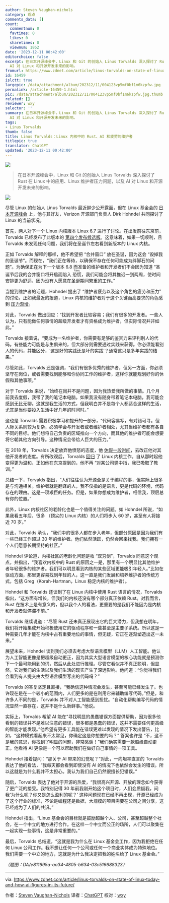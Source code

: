 ```yaml
---
author: Steven Vaughan-nichols
category: 观点
comments_data: []
count:
  commentnum: 0
  favtimes: 0
  likes: 0
  sharetimes: 0
  viewnum: 1862
date: '2023-12-11 00:42:00'
editorchoice: false
excerpt: 在日本开源峰会中，Linux 和 Git 的创始人 Linus Torvalds 深入探讨了 Rust 在 Linux 中的应用、Linux 维护者压力问题，以及
  AI 对 Linux 和开源开发未来的影响。
fromurl: https://www.zdnet.com/article/linus-torvalds-on-state-of-linux-today-and-how-ai-figures-in-its-future/
id: 16459
islctt: true
largepic: /data/attachment/album/202312/11/004123vp5mf0bf1m6kzpfw.jpg
permalink: /article-16459-1.html
pic: /data/attachment/album/202312/11/004123vp5mf0bf1m6kzpfw.jpg.thumb.jpg
related: []
reviewer: wxy
selector: ''
summary: 在日本开源峰会中，Linux 和 Git 的创始人 Linus Torvalds 深入探讨了 Rust 在 Linux 中的应用、Linux 维护者压力问题，以及
  AI 对 Linux 和开源开发未来的影响。
tags:
- Linus Torvalds
thumb: false
title: Linus Torvalds：Linux 内核中的 Rust、AI 和疲劳的维护者
titlepic: true
translator: ChatGPT
updated: '2023-12-11 00:42:00'
---
```


![](/data/attachment/album/202312/11/004123vp5mf0bf1m6kzpfw.jpg)



> 
> 在日本开源峰会中，Linux 和 Git 的创始人 Linus Torvalds 深入探讨了 Rust 在 Linux 中的应用、Linux 维护者压力问题，以及 AI 对 Linux 和开源开发未来的影响。
> 
> 
> 


![](/data/attachment/album/202312/11/004243qi4iih0aizipkmm7.jpg)


尽管 Linux 的创始人 Linus Torvalds 最近鲜少公开露面，但在 Linux 基金会的 [日本开源峰会](https://events.linuxfoundation.org/open-source-summit-japan/) 上，他与其好友，Verizon 开源部门负责人 Dirk Hohndel 共同探讨了 Linux 的当前状况。


首先，两人对下一个 Linux 内核版本 Linux 6.7 进行了讨论。在出发前往东京前，Torvalds 已经发布了此版本的 [第四个发布候选版](https://lore.kernel.org/lkml/CAHk-=wjsbytYq780PM-Wby_2rPabxg-WT-CRPZZaVYsmLiacHw@mail.gmail.com/)。这意味着，如果一切顺利，且 Torvalds 未发现任何问题，我们将在圣诞节左右看到新版本的 Linux 内核。


正如 Torvalds 解释的那样，他不希望把 “合并窗口” 放在圣诞，因为这会 “毁掉我的圣诞节”。而现在，“我们正在等待，以确保不存在任何可能成为绊脚石的问题”。为确保正在为下一个版本 6.8 而准备的维护者和开发者们不会因为知道 “圣诞节后我的合并窗口将开启而陷入 <ruby> 恐慌 <rt>  Panic </rt></ruby>，我们可能会将其推迟一到两周，使时间安排更为舒适，因为没有人愿意在圣诞期间繁重的工作。”


当提到维护者的话题，Hohndel 提出了 “维护者疲劳以及这个角色的疲劳和压力” 的讨论。正如我最近的报道，Linux 内核的维护者对于这个关键而高要求的角色感到 [压力渐增](https://www.zdnet.com/article/what-linux-kernel-maintainers-do-and-why-they-need-your-help/)。


对此，Torvalds 做出回应：“找到开发者比较容易；我们有很多的开发者。一些人认为，只有能做任何事情的超级开发者才有资格成为维护者，但实际情况并非如此。”


Torvalds 接着说，“要成为一名维护者，你需要有足够的鉴赏力来评判别人的代码。有些能力可能是与生俱来的，但大部分则需要通过实践来获得。你必须能看别人的代码，并能区分，‘这是好的实践还是坏的实践’？通常这只是多年实践的结果。”


尽管如此，Torvalds 还是强调，“我们有很多优秀的维护者，但另一方面，你必须坚守在岗位，或者需要找到能够和你协同工作的维护者，这样你就能规划好你的休假和其他事项。”


对于 Torvalds 来说，“始终在岗并不是问题，因为我热爱我所做的事情。几个月前我去度假，我带了我的笔记本电脑。如果我没有随身带着笔记本电脑，我可能会感到无比无聊。这就是我生活的方式，但我明白并不是每个人都适合这样的生活，尤其是当你要投入生活中好几年的时间时。”


这也是 Torvalds 需要积极学习和提升的一部分，“代码容易写，有对错可寻。但人际关系则较为复杂，必须学会与开发者或者维护者相处，尤其当维护者都有各自不同的目标。他们想将自己负责的区域推向一个方向，而其他的维护者可能会想要将它朝其他方向引导。这种情况会带给人巨大的压力。”


在 2018 年，Torvalds 决定放弃他愤怒的态度，他 [休假一段时间](https://www.zdnet.com/article/linus-torvalds-takes-a-break-from-linux/)，去改正他对其他开发者的态度。有所改观后，Torvalds [回归](https://www.zdnet.com/article/linus-torvalds-is-back-in-charge-of-linux/) 了 Linux 内核工作。自从那时起他变得更为温和，正如他在东京提到的，他不再 “对某公司竖中指，我已吸取了教训。”


总结一下，Torvalds 指出，“人们往往认为开源全是关于编程的事，但实际上很多是与沟通相关。维护者就是翻译的人，我不仅指的是语言，更是代码的环境，代码存在的理由。这是一项艰巨的任务。但是，如果你想成为维护者，相信我，顶层总有你的位置。”


此外，Linux 内核社区的老龄化也是一个值得关注的问题。如 Hohndel 所说，“如果我看五年后，很多 （顶尖的 Linux 内核）的人们将步入 60 岁，甚至有人将接近 70 岁。”


对此，Torvalds 承认，“我们中的很多人都在步入老年，但部分原因是因为我们有一些已经工作超过 30 年的维护者。他们依然活跃，仍然会回来找我。我们拥有一个人们愿意长期坚持的社区。”


Hohndel 评论道，内核社区的老龄化问题是枚 “双刃剑”，Torvalds 同意这个观点，并指出，“我喜欢内核中的 Rust 的原因之一是，那里有一个明显比其他维护者年轻很多的维护者。我们可以明显看到内核的某些区域更能吸引年轻人。”比如在驱动方面，那里更容易找到年轻的人，这一直是我们发展和培养维护者的传统方式，包括 Greg（Korah-Hartman，Linux 稳定内核的维护者）。


Hohndel 和 Torvalds 还谈到了在 Linux 内核中使用 Rust 语言的情况，Torvalds 指出，“这方面有增长，但我们的内核还没有哪个部分真正依赖 Rust。对我而言，Rust 在技术上是有意义的，但以我个人的看法，更重要的是我们不能因为是内核和开发者就停滞不前。”


Torvalds 继续说道：“尽管 Rust 还未真正展现出它的巨大潜力，但我想在明年，我们将开始集成开始积极使用它的驱动程序和一些甚至是主要子系统。所以这是一种需要几年才能在内核中占有重要地位的事情，但无疑，它正在逐渐塑造出这一未来。”


展望未来，Hohndel 谈到我们必须去考虑大型语言模型（LLM）人工智能。他认为人工智能更像是把超级自动更正，因为其实大型语言模型的核心功能就是预测你下一个最可能用到的词，然后从此处进行推理。尽管它看似并不真正聪明，但显然，它对我们的生活以及我们生活的现实产生了深远影响。他问道：“你觉得我们会看到有人提交由大型语言模型写出的代码吗？”


Torvalds 的答复坚定且直接，“我确信这种情况会发生，甚至可能已经发生了。也许现在是在一个较小的范围内，人们更多的是在利用它来辅助编写代码。”但是，和许多人不同的是，Torvalds 并不对人工智能感到担忧。“自动化帮助编写代码的情况显然一直存在，这并不是什么新鲜事。”他说。


实际上，Torvalds 希望 AI 能在“寻找明显的愚蠢错误方面提供帮助，因为很多他看到的错误并不是难以注意的错误，很多都是愚蠢的错误，这并不需要任何更高级的智能才能发现。”他希望有更多工具能在错误更难以发现的情况下发出警告，比如，“这种模式看起来不太常见，你确定这是你想要的吗？” 答案也许是 “不，这不是我的意思，你找到了明显的问题，非常感谢！”我们确实需要一款超级自动更正。他看待 AI 更像是一个可以帮助我们在做好自己事情的一项工具。


Hohndel 接着提问：“那关于 AI 带来的幻觉呢？”对此，一向坦率直言的 Torvalds 表达了他的看法，“我每天都会看到即使没有 AI 的情况下也依然会发生的错误。所以这就是为什么我并不太担心。我认为我们自己仍然很擅长犯错误。”


随后，Torvalds 表达了他对于开源的热爱，“我很高兴开源、开放的理念如今获得了更广泛的接受。我特别记得 30 年前我刚开始这个项目时，人们会质疑我，问我‘为什么呢？你又是怎么盈利的呢？’ 这种问题现在已经不再出现，开源已经成为了这个行业的标准，不论是编程还是数据，大规模的项目需要在公司之间分享，这已经成为了人们的共识。”


Hohndel 指出，“Linux 基金会的目标就是鼓励超越个人、公司，甚至超越整个社会，在一个中立的地方进行合作。在这样一个中立而公正的场所，人们可以聚集在一起实现一些事情，这是非常重要的。”


最后，Torvalds 总结道，“这就是我为什么在 Linux 基金会工作，因为我拒绝在任何 Linux 公司工作。我不想让任何一个公司或任何一个商业实体成为特殊地位。我们需要一个中立的地方，这就是为什么我决定把我的姓名给了 Linux 基金会。”


*（题图：DA/e811695a-aa34-4805-b634-03c516688323）*




---


via: <https://www.zdnet.com/article/linus-torvalds-on-state-of-linux-today-and-how-ai-figures-in-its-future/>


作者：[Steven Vaughan-Nichols](https://www.zdnet.com/meet-the-team/steven-vaughan-nichols/) 译者：[ChatGPT](https://linux.cn/lctt/ChatGPT) 校对：[wxy](https://github.com/wxy)